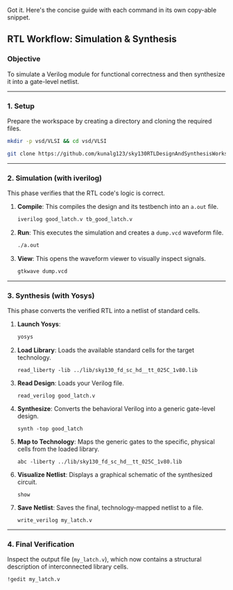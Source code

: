 Got it. Here's the concise guide with each command in its own copy-able snippet.

## RTL Workflow: Simulation & Synthesis

### Objective

To simulate a Verilog module for functional correctness and then synthesize it into a gate-level netlist.

-----

### 1\. Setup

Prepare the workspace by creating a directory and cloning the required files.

```bash
mkdir -p vsd/VLSI && cd vsd/VLSI
```

```bash
git clone https://github.com/kunalg123/sky130RTLDesignAndSynthesisWorkshop
```

-----

### 2\. Simulation (with iverilog)

This phase verifies that the RTL code's logic is correct.

1.  **Compile**: This compiles the design and its testbench into an `a.out` file.
    ```bash
    iverilog good_latch.v tb_good_latch.v
    ```
2.  **Run**: This executes the simulation and creates a `dump.vcd` waveform file.
    ```bash
    ./a.out
    ```
3.  **View**: This opens the waveform viewer to visually inspect signals.
    ```bash
    gtkwave dump.vcd
    ```

-----

### 3\. Synthesis (with Yosys)

This phase converts the verified RTL into a netlist of standard cells.

1.  **Launch Yosys**:
    ```bash
    yosys
    ```
2.  **Load Library**: Loads the available standard cells for the target technology.
    ```yosys
    read_liberty -lib ../lib/sky130_fd_sc_hd__tt_025C_1v80.lib
    ```
3.  **Read Design**: Loads your Verilog file.
    ```yosys
    read_verilog good_latch.v
    ```
4.  **Synthesize**: Converts the behavioral Verilog into a generic gate-level design.
    ```yosys
    synth -top good_latch
    ```
5.  **Map to Technology**: Maps the generic gates to the specific, physical cells from the loaded library.
    ```yosys
    abc -liberty ../lib/sky130_fd_sc_hd__tt_025C_1v80.lib
    ```
6.  **Visualize Netlist**: Displays a graphical schematic of the synthesized circuit.
    ```yosys
    show
    ```
7.  **Save Netlist**: Saves the final, technology-mapped netlist to a file.
    ```yosys
    write_verilog my_latch.v
    ```

-----

### 4\. Final Verification

Inspect the output file (`my_latch.v`), which now contains a structural description of interconnected library cells.

```yosys
!gedit my_latch.v
```
 

